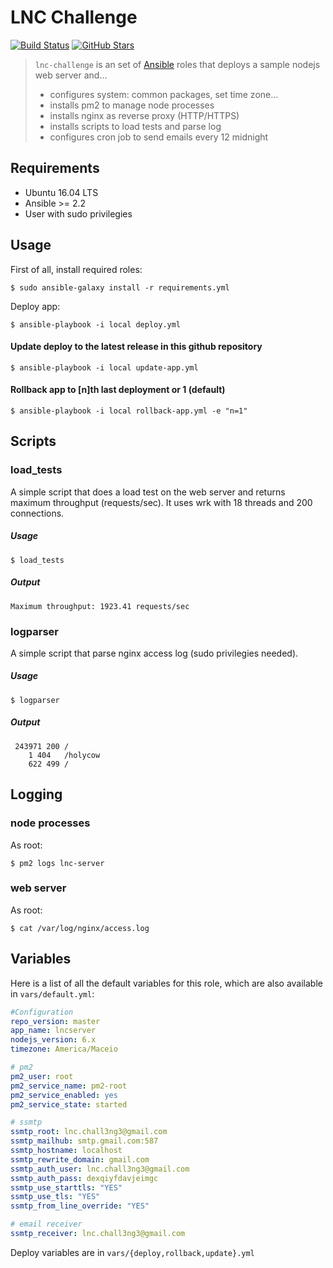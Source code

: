 # LNC Challenge

[![Build Status](https://img.shields.io/travis/raphapr/ansible-pm2.svg)](https://travis-ci.org/raphapr/ansible-pm2)
[![GitHub Stars](https://img.shields.io/github/stars/raphapr/ansible-pm2.svg)](https://github.com/raphapr/ansible-pm2)

> `lnc-challenge` is an set of [Ansible](http://www.ansible.com) roles that deploys a sample nodejs web server and...
>
> * configures system: common packages, set time zone...
> * installs pm2 to manage node processes
> * installs nginx as reverse proxy (HTTP/HTTPS)
> * installs scripts to load tests and parse log
> * configures cron job to send emails every 12 midnight

## Requirements

* Ubuntu 16.04 LTS
* Ansible >= 2.2
* User with sudo privilegies

## Usage

First of all, install required roles:

```shell
$ sudo ansible-galaxy install -r requirements.yml
```

Deploy app:

```shell
$ ansible-playbook -i local deploy.yml
```

#### Update deploy to the latest release in this github repository

```shell
$ ansible-playbook -i local update-app.yml
```

#### Rollback app to [n]th last deployment or 1 (default)

```shell
$ ansible-playbook -i local rollback-app.yml -e "n=1"
```

## Scripts

### load_tests

A simple script that does a load test on the web server and returns maximum throughput (requests/sec). It uses wrk with 18 threads and 200 connections.

##### Usage

```shell
$ load_tests
```

##### Output

```shell
Maximum throughput: 1923.41 requests/sec
```

### logparser

A simple script that parse nginx access log (sudo privilegies needed).

##### Usage

```shell
$ logparser
```

##### Output

```shell
 243971 200 /
    1 404   /holycow
    622 499 /
```

## Logging

### node processes

As root:

```shell
$ pm2 logs lnc-server
```

### web server

As root:

```shell
$ cat /var/log/nginx/access.log
```

## Variables

Here is a list of all the default variables for this role, which are also available in `vars/default.yml`:

```yaml
#Configuration
repo_version: master
app_name: lncserver
nodejs_version: 6.x
timezone: America/Maceio

# pm2
pm2_user: root
pm2_service_name: pm2-root
pm2_service_enabled: yes
pm2_service_state: started

# ssmtp
ssmtp_root: lnc.chall3ng3@gmail.com
ssmtp_mailhub: smtp.gmail.com:587
ssmtp_hostname: localhost
ssmtp_rewrite_domain: gmail.com
ssmtp_auth_user: lnc.chall3ng3@gmail.com
ssmtp_auth_pass: dexqiyfdavjeimgc
ssmtp_use_starttls: "YES"
ssmtp_use_tls: "YES"
ssmtp_from_line_override: "YES"

# email receiver
ssmtp_receiver: lnc.chall3ng3@gmail.com
```

Deploy variables are in `vars/{deploy,rollback,update}.yml`
